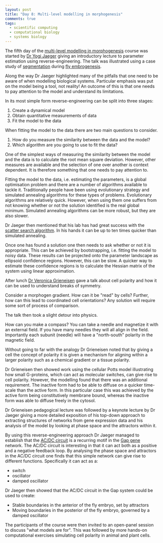 ```yaml
---
layout: post
title: "Day 8: Multi-level modelling in morphogenesis"
comments: true
tags:
  - scientific computing
  - computational biology
  - systems biology
---
```


The fifth day of the
[multi-level modelling in morphogenesis](https://www.jic.ac.uk/whats-on/events/2015/07/embo-practical-course-2015/)
course was started by
[Dr Yogi Jaeger](http://www.crg.eu/en/johannes_jaeger)
giving an introductory lecture to
parameter estimation using reverse-engineering.
The talk was illustrated using a case study of
[segmentation](https://en.wikipedia.org/wiki/Segmentation_(biology))
during
[fly embrogenesis](https://en.wikipedia.org/wiki/Drosophila_embryogenesis).

Along the way Dr Jaeger highlighted many of the pitfalls that one need to be
aware of when modelling biological systems. Particular emphasis was put on the
model being a tool, not reality! An outcome of this is that one needs to
pay attention to the model and understand its limitations.

In its most simple form reverse-engineering can be split into three stages:

1. Create a dynamical model
2. Obtain quantitative measurements of data
3. Fit the model to the data

When fitting the model to the data there are two main questions to consider.

1. How do you measure the similarity between the data and the model?
2. Which algorithm are you going to use to fit the data?

One of the simplest ways of measuring the similarity between the model and the
data is to calculate the root mean square deviation. However, other
measures are available and the selection of one over another is context
dependent. It is therefore something that one needs to pay attention to.

Fitting the model to the data, i.e. estimating the parameters, is a global
optimisation problem and there are a number of algorithms available to tackle
it. Traditionally people have been using evolutionary strategy and simulated
annealing algorithms for these types of problems. Evolutionary algorithms are
relatively quick. However, when using them one suffers from not knowing whether
or not the solution identified is the real global minimum. Simulated annealing
algorithms can be more robust, but they are also slower.

Dr Jaeger then mentioned that his lab has had great success with the
[scatter search algorithm](http://www.cleveralgorithms.com/nature-inspired/stochastic/scatter_search.html).
In his hands it can be up to ten times quicker than simulated annealing.

Once one has found a solution one then needs to ask whether or not
it is appropriate. This can be achieved by bootstrapping, i.e.
fitting the model to noisy data. These results can be projected
onto the parameter landscape as ellipsoid confidence regions.
However, this can be slow. A quicker way to estimate these confidence
regions is to calculate the Hessian matrix of the system using linear
approximation.

After lunch 
[Dr Veronica Grieneisen](https://www.jic.ac.uk/directory/veronica-grieneisen/)
gave a talk about cell polarity and how it can be used to understand breaks of
symmetry.

Consider a morphogen gradient. How can it be "read" by cells? Further, how can
this lead to coordinated cell orientations?  Any solution will require some
sort of process of comparison.

The talk then took a slight detour into physics.

How can you make a compass? You can take a needle and magnetize it with an
external field. If you have many needles they will all align in the field. 
Importantly each subunit (needle) will have a "north-south" polarity in the
magnetic field.

Without going to far with the analogy Dr Grieneisen noted that by giving a
cell the concept of polarity it is given a mechanism for aligning within
a larger polarity such as a chemical gradient or a tissue polarity.

Dr Grieneisen then showed work using the cellular Potts model illustrating
how small G-proteins, which can act as molecular switches, can give rise to
cell polarity. However, the modelling found that there was an additional
requirement. The inactive form had to be able to diffuse on a quicker
time-scale than the active form. In this particular case this was achieved by
the active form being constitutively membrane bound, whereas the inactive form
was able to diffuse freely in the cytosol.

Dr Grieneisen pedagogical lecture was followed by a keynote lecture by Dr
Jaeger giving a more detailed exposition of his top-down approach to extracting
structures of networks from gene expression data and his analysis of the model
by looking at phase space and the attractors within it.

By using this reverse-engineering approach Dr Jaeger managed to establish
that the
[AC/DC circuit](http://rsif.royalsocietypublishing.org/content/10/79/20120826)
is a recurring motif in the
[Gap gene](https://en.wikipedia.org/wiki/Gap_gene) network. The AC/DC circuit
is interesting in that it can act both as a positive and a negative feedback
loop. By analysing the phase space and attractors in the AC/DC circuit one
finds that this simple network can give rise to different functions.
Specifically it can act as a:

- switch
- oscillator
- damped oscillator

Dr Jaeger then showed that the AC/DC circuit in the Gap system could be used to create:

- Stable boundaries in the anterior of the fly embryo, set by attractors
- Moving boundaries in the posterior of the fly embryo, governed by a damped oscillator

The participants of the course were then invited to an open-panel session to discuss
"what models are for". This was followed by more hands-on computational exercises
simulating cell polarity in animal and plant cells.
